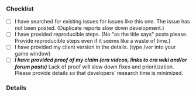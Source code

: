 ### Checklist
<!--
    Don't edit or delete this section, but tick the boxes after you have submitted your issue.
    If you want to tick boxes before you submit your issue, use an x WITHOUT spaces like this: - [x]
    Make sure you comply with the checklist (as in you're not just ticking boxes you actually do the checklist) and then start writing in the details section below.
-->

- [ ] I have searched for existing issues for issues like this one. The issue has not been posted. (Duplicate reports slow down development.)
- [ ] I have provided reproducible steps. (No "as the title says" posts please. Provide reproducible steps even if it seems like a waste of time.)
- [ ] I have provided my client version in the details. (type /ver into your game window)
- [ ] ***I have provided proof of my claim (era videos, links to era wiki and/or forum posts)*** Lack of proof will slow down fixes and prioritization. Please provide details so that developers' research time is minimized.

### Details

